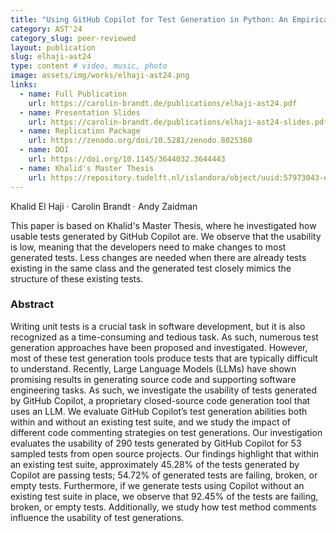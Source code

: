 ```yaml
---
title: "Using GitHub Copilot for Test Generation in Python: An Empirical Study"
category: AST'24
category_slug: peer-reviewed
layout: publication
slug: elhaji-ast24
type: content # video, music, photo
image: assets/img/works/elhaji-ast24.png
links:
  - name: Full Publication
    url: https://carolin-brandt.de/publications/elhaji-ast24.pdf
  - name: Presentation Slides
    url: https://carolin-brandt.de/publications/elhaji-ast24-slides.pdf
  - name: Replication Package
    url: https://zenodo.org/doi/10.5281/zenodo.8025360
  - name: DOI
    url: https://doi.org/10.1145/3644032.3644443
  - name: Khalid's Master Thesis
    url: https://repository.tudelft.nl/islandora/object/uuid:57973043-efa8-4534-9afe-c64287c22d64
---
```


Khalid El Haji · Carolin Brandt · Andy Zaidman

This paper is based on Khalid's Master Thesis, where he investigated how usable tests generated by GitHub Copilot are. We observe that the usability is low, meaning that the developers need to make changes to most generated tests. Less changes are needed when there are already tests existing in the same class and the generated test closely mimics the structure of these existing tests.

### Abstract
Writing unit tests is a crucial task in software development, but it is also recognized as a time-consuming and tedious task. As such, numerous test generation approaches have been proposed and investigated. However, most of these test generation tools produce tests that are typically difficult to understand. Recently, Large Language Models (LLMs) have shown promising results in generating source code and supporting software engineering tasks. As such, we investigate the usability of tests generated by GitHub Copilot, a proprietary closed-source code generation tool that uses an LLM. We evaluate GitHub Copilot’s test generation abilities both within and without an existing test suite, and we study the impact of different code commenting strategies on test generations.
Our investigation evaluates the usability of 290 tests generated by GitHub Copilot for 53 sampled tests from open source projects. Our findings highlight that within an existing test suite, approximately 45.28% of the tests generated by Copilot are passing tests; 54.72% of generated tests are failing, broken, or empty tests. Furthermore, if we generate tests using Copilot without an existing test suite in place, we observe that 92.45% of the tests are failing, broken, or empty tests. Additionally, we study how test method comments influence the usability of test generations.

